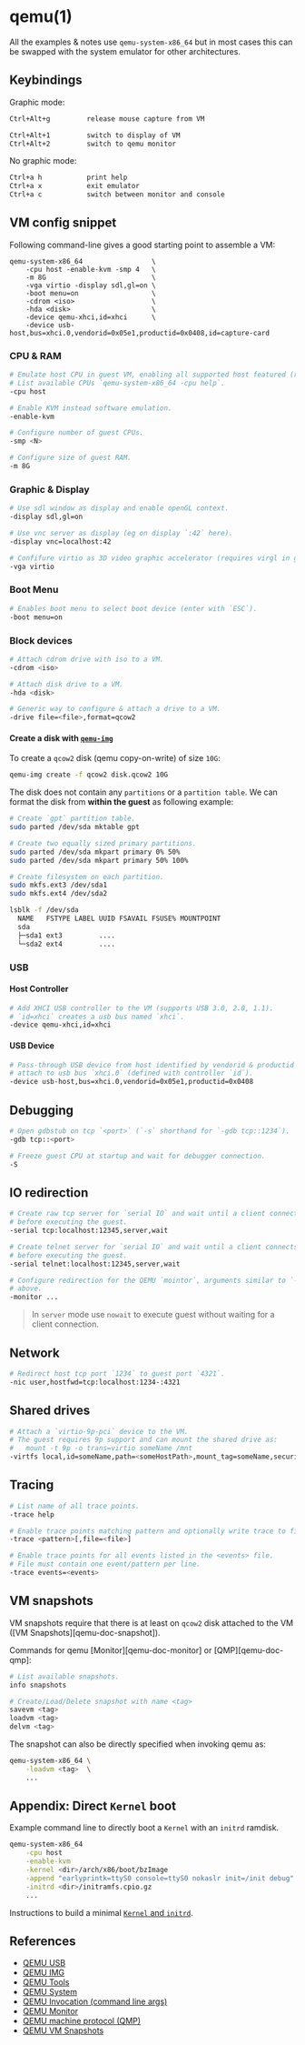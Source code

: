 # qemu(1)

All the examples & notes use `qemu-system-x86_64` but in most cases
this can be swapped with the system emulator for other architectures.

## Keybindings

Graphic mode:
```markdown
Ctrl+Alt+g         release mouse capture from VM

Ctrl+Alt+1         switch to display of VM
Ctrl+Alt+2         switch to qemu monitor
```

No graphic mode:
```markdown
Ctrl+a h           print help
Ctrl+a x           exit emulator
Ctrl+a c           switch between monitor and console
```

## VM config snippet

Following command-line gives a good starting point to assemble a VM:
```
qemu-system-x86_64                 \
    -cpu host -enable-kvm -smp 4   \
    -m 8G                          \
    -vga virtio -display sdl,gl=on \
    -boot menu=on                  \
    -cdrom <iso>                   \
    -hda <disk>                    \
    -device qemu-xhci,id=xhci      \
    -device usb-host,bus=xhci.0,vendorid=0x05e1,productid=0x0408,id=capture-card
```

### CPU & RAM

```bash
# Emulate host CPU in guest VM, enabling all supported host featured (requires KVM).
# List available CPUs `qemu-system-x86_64 -cpu help`.
-cpu host

# Enable KVM instead software emulation.
-enable-kvm

# Configure number of guest CPUs.
-smp <N>

# Configure size of guest RAM.
-m 8G
```

### Graphic & Display

```bash
# Use sdl window as display and enable openGL context.
-display sdl,gl=on

# Use vnc server as display (eg on display `:42` here).
-display vnc=localhost:42

# Confifure virtio as 3D video graphic accelerator (requires virgl in guest).
-vga virtio
```

### Boot Menu

```bash
# Enables boot menu to select boot device (enter with `ESC`).
-boot menu=on
```

### Block devices

```bash
# Attach cdrom drive with iso to a VM.
-cdrom <iso>

# Attach disk drive to a VM.
-hda <disk>

# Generic way to configure & attach a drive to a VM.
-drive file=<file>,format=qcow2
```

#### Create a disk with [`qemu-img`][doc-qemu-img]

To create a `qcow2` disk (qemu copy-on-write) of size `10G`:
```bash
qemu-img create -f qcow2 disk.qcow2 10G
```

The disk does not contain any `partitions` or a `partition table`.
We can format the disk from __within the **guest**__ as following example:
```bash
# Create `gpt` partition table.
sudo parted /dev/sda mktable gpt

# Create two equally sized primary partitions.
sudo parted /dev/sda mkpart primary 0% 50%
sudo parted /dev/sda mkpart primary 50% 100%

# Create filesystem on each partition.
sudo mkfs.ext3 /dev/sda1
sudo mkfs.ext4 /dev/sda2

lsblk -f /dev/sda
  NAME   FSTYPE LABEL UUID FSAVAIL FSUSE% MOUNTPOINT
  sda
  ├─sda1 ext3         ....
  └─sda2 ext4         ....
```

### USB
#### Host Controller

```bash
# Add XHCI USB controller to the VM (supports USB 3.0, 2.0, 1.1).
# `id=xhci` creates a usb bus named `xhci`.
-device qemu-xhci,id=xhci
```

#### USB Device

```bash
# Pass-through USB device from host identified by vendorid & productid and
# attach to usb bus `xhci.0` (defined with controller `id`).
-device usb-host,bus=xhci.0,vendorid=0x05e1,productid=0x0408
```

## Debugging

```bash
# Open gdbstub on tcp `<port>` (`-s` shorthand for `-gdb tcp::1234`).
-gdb tcp::<port>

# Freeze guest CPU at startup and wait for debugger connection.
-S
```

## IO redirection

```bash
# Create raw tcp server for `serial IO` and wait until a client connects
# before executing the guest.
-serial tcp:localhost:12345,server,wait

# Create telnet server for `serial IO` and wait until a client connects
# before executing the guest.
-serial telnet:localhost:12345,server,wait

# Configure redirection for the QEMU `mointor`, arguments similar to `-serial`
# above.
-monitor ...
```
> In `server` mode use `nowait` to execute guest without waiting for a client
> connection.

## Network

```bash
# Redirect host tcp port `1234` to guest port `4321`.
-nic user,hostfwd=tcp:localhost:1234-:4321
```

## Shared drives

```bash
# Attach a `virtio-9p-pci` device to the VM.
# The guest requires 9p support and can mount the shared drive as:
#   mount -t 9p -o trans=virtio someName /mnt
-virtfs local,id=someName,path=<someHostPath>,mount_tag=someName,security_model=none
```

## Tracing

```bash
# List name of all trace points.
-trace help

# Enable trace points matching pattern and optionally write trace to file.
-trace <pattern>[,file=<file>]

# Enable trace points for all events listed in the <events> file.
# File must contain one event/pattern per line.
-trace events=<events>
```

## VM snapshots

VM snapshots require that there is at least on `qcow2` disk attached to the VM
([VM Snapshots][qemu-doc-snapshot]).

Commands for qemu [Monitor][qemu-doc-monitor] or [QMP][qemu-doc-qmp]:
```bash
# List available snapshots.
info snapshots

# Create/Load/Delete snapshot with name <tag>
savevm <tag>
loadvm <tag>
delvm <tag>
```

The snapshot can also be directly specified when invoking qemu as:
```bash
qemu-system-x86_64 \
    -loadvm <tag>  \
    ...
```

## Appendix: Direct `Kernel` boot

Example command line to directly boot a `Kernel` with an `initrd` ramdisk.
```bash
qemu-system-x86_64                                                     \
    -cpu host                                                          \
    -enable-kvm                                                        \
    -kernel <dir>/arch/x86/boot/bzImage                                \
    -append "earlyprintk=ttyS0 console=ttyS0 nokaslr init=/init debug" \
    -initrd <dir>/initramfs.cpio.gz                                    \
    ...
```
Instructions to build a minimal [`Kernel` and `initrd`][blog-qemu-dbg].

## References

- [QEMU USB][doc-qemu-usb]
- [QEMU IMG][doc-qemu-img]
- [QEMU Tools][doc-qemu-tools]
- [QEMU System][doc-qemu-system]
- [QEMU Invocation (command line args)][doc-qemu-invocation]
- [QEMU Monitor][doc-qemu-monitor]
- [QEMU machine protocol (QMP)][doc-qemu-qmp]
- [QEMU VM Snapshots][doc-qemu-snapshot]


[doc-qemu-usb]: https://github.com/qemu/qemu/blob/master/docs/usb2.txt
[doc-qemu-img]: https://qemu-project.gitlab.io/qemu/tools/qemu-img.html
[doc-qemu-tools]: https://qemu-project.gitlab.io/qemu/tools/index.html
[doc-qemu-system]: https://qemu-project.gitlab.io/qemu/system/index.html
[doc-qemu-invocation]: https://qemu-project.gitlab.io/qemu/system/invocation.html
[doc-qemu-monitor]: https://qemu-project.gitlab.io/qemu/system/monitor.html
[doc-qemu-qmp]: https://qemu-project.gitlab.io/qemu/interop/qemu-qmp-ref.html
[doc-qemu-snapshot]: https://qemu-project.gitlab.io/qemu/system/images.html#vm-005fsnapshots
[blog-qemu-dbg]: https://blog.memzero.de/kernel-debugging-qemu
